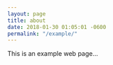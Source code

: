 ```yaml
---
layout: page
title: about
date: 2018-01-30 01:05:01 -0600
permalink: "/example/"
---
```


This is an example web page...
